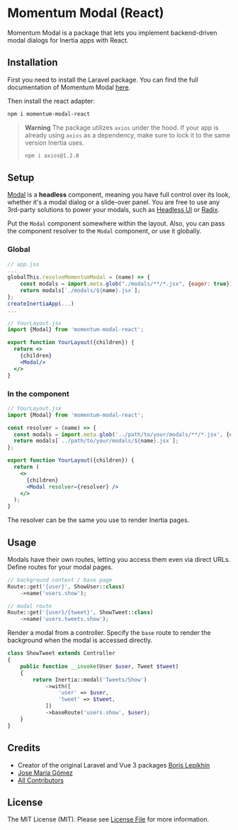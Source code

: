 # Momentum Modal (React)

Momentum Modal is a package that lets you implement backend-driven modal dialogs for Inertia apps with React.

## Installation

First you need to install the Laravel package.
You can find the full documentation of Momentum Modal [here](https://github.com/lepikhinb/momentum-modal).

Then install the react adapter:

```bash
npm i momentum-modal-react
```

> **Warning**
> The package utilizes `axios` under the hood. If your app is already using `axios` as a dependency, make sure to lock it to the same version Inertia uses.
>
> ```bash
> npm i axios@1.2.0
> ```

## Setup

[Modal](https://github.com/josemariagomez/momentum-modal-react) is a **headless** component, meaning you have full control over its look, whether it's a modal dialog or a slide-over panel. You are free to use any 3rd-party solutions to power your modals, such as [Headless UI](https://headlessui.com/) or [Radix](https://www.radix-ui.com/).

Put the `Modal` component somewhere within the layout. Also, you can pass the component resolver to the `Modal` component, or use it globally.

### Global

```jsx
// app.jsx
...
globalThis.resolveMomentumModal = (name) => {
    const modals = import.meta.glob("./modals/**/*.jsx", {eager: true});
    return modals[`./modals/${name}.jsx`];
};
createInertiaApp(...)
...

// YourLayout.jsx
import {Modal} from 'momentum-modal-react';

export function YourLayout({children}) {
  return <>
    {children}
    <Modal/>
  </>
}
```

### In the component

```jsx
// YourLayout.jsx
import {Modal} from 'momentum-modal-react';

const resolver = (name) => {
  const modals = import.meta.glob('../path/to/your/modals/**/*.jsx', {eager: true});
  return modals[`../path/to/your/modals/${name}.jsx`];
};

export function YourLayout({children}) {
  return (
    <>
      {children}
      <Modal resolver={resolver} />
    </>
  );
}
```

The resolver can be the same you use to render Inertia pages.

## Usage

Modals have their own routes, letting you access them even via direct URLs. Define routes for your modal pages.

```php
// background context / base page
Route::get('{user}', ShowUser::class)
    ->name('users.show');

// modal route
Route::get('{user}/{tweet}', ShowTweet::class)
    ->name('users.tweets.show');
```

Render a modal from a controller. Specify the `base` route to render the background when the modal is accessed directly.

```php
class ShowTweet extends Controller
{
    public function __invoke(User $user, Tweet $tweet)
    {
        return Inertia::modal('Tweets/Show')
            ->with([
                'user' => $user,
                'tweet' => $tweet,
            ])
            ->baseRoute('users.show', $user);
    }
}
```

## Credits

- Creator of the original Laravel and Vue 3 packages [Boris Lepikhin](https://twitter.com/lepikhinb)
- [Jose María Gómez](https://twitter.com/josegmdev)
- [All Contributors](../../contributors)

## License

The MIT License (MIT). Please see [License File](LICENSE.md) for more information.
